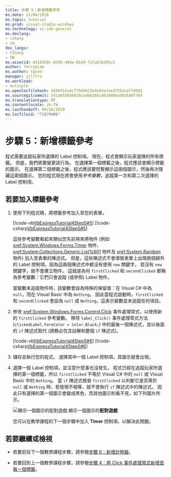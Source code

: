 ```yaml
---
title: 步驟 5：新增標籤參考
ms.date: 11/04/2016
ms.topic: tutorial
ms.prod: visual-studio-windows
ms.technology: vs-ide-general
ms.devlang:
- csharp
- vb
dev_langs:
- CSharp
- VB
ms.assetid: d418350c-0396-494e-8149-71fa61b395c5
author: TerryGLee
ms.author: tglee
manager: jillfra
ms.workload:
- multiple
ms.openlocfilehash: 4580fb2a4c77949825b4e84a7aed7553ceffd981
ms.sourcegitcommit: 541a0556958201ad6626bc8638406ad02640f764
ms.translationtype: MT
ms.contentlocale: zh-TW
ms.lasthandoff: 09/18/2019
ms.locfileid: "71079406"
---
```

# <a name="step-5-add-label-references"></a>步驟 5：新增標籤參考
程式需要追蹤玩家所選擇的 Label 控制項。 現在，程式會顯示玩家選擇的所有標籤。 但是，我們將要變更該行為。 在選擇第一個標籤之後，程式應該會顯示標籤的圖示。 在選擇第二個標籤之後，程式應該要短暫顯示這兩個圖示，然後再次隱藏這兩個圖示。 您的程式現在將會使用*參考變數*，追蹤第一次和第二次選擇的 Label 控制項。

## <a name="to-add-label-references"></a>若要加入標籤參考

1. 使用下列程式碼，將標籤參考加入至您的表單。

     [!code-vb[VbExpressTutorial4Step5#5](../ide/codesnippet/VisualBasic/step-5-add-label-references_1.vb)]
     [!code-csharp[VbExpressTutorial4Step5#5](../ide/codesnippet/CSharp/step-5-add-label-references_1.cs)]

     這些參考變數看起來類似您先前用來將物件 (例如 <xref:System.Windows.Forms.Timer> 物件、<xref:System.Collections.Generic.List%601> 物件及 <xref:System.Random> 物件) 加入至表單的陳述式。 但是，這些陳述式不會導致表單上出現兩個額外的 Label 控制項，因為這兩個陳述式中都沒有使用 `new` 關鍵字。 若沒有 `new` 關鍵字，就不會建立物件。 這就是為何 `firstClicked` 和 `secondClicked` 都稱為參考變數：它們只會追蹤 (或參照) Label 物件。

     當變數未追蹤物件時，該變數會設為特殊的保留值：在 Visual C# 中為 `null`，而在 Visual Basic 中為 `Nothing`。 因此當程式啟動時，`firstClicked` 和 `secondClicked` 會設為 `null` 或 `Nothing`，這表示變數並未追蹤任何項目。

2. 修改 <xref:System.Windows.Forms.Control.Click> 事件處理常式，以使用新的 `firstClicked` 參考變數。 移除 `label_Click()` 事件處理常式方法 (`clickedLabel.ForeColor = Color.Black;`) 中的最後一個陳述式，並以後面的 `if` 陳述式取代 (請務必包含註解和整個 `if` 陳述式)。

     [!code-vb[VbExpressTutorial4Step5#6](../ide/codesnippet/VisualBasic/step-5-add-label-references_2.vb)]
     [!code-csharp[VbExpressTutorial4Step5#6](../ide/codesnippet/CSharp/step-5-add-label-references_2.cs)]

3. 儲存並執行您的程式。 選擇其中一個 Label 控制項，其圖示就會出現。

4. 選擇一個 Label 控制項，並注意什麼事也沒發生。 程式已經在追蹤玩家所選擇的第一個標籤，所以 `firstClicked` 不等於 Visual C# 中的 `null` 或 Visual Basic 中的 `Nothing`。 當 `if` 陳述式檢查 `firstClicked` 以判斷它是否等於 `null` 或 `Nothing` 時，若發現不相等，就不會執行 `if` 陳述式中的陳述式。 因此只有選擇的第一個圖示會變成黑色，而其他圖示則看不見，如下列圖片所示。

     ![顯示一個圖示的配對遊戲](../ide/media/express_tut4step5.png)
顯示一個圖示的**配對遊戲**

     您可以在教學課程的下一個步驟中加入 **Timer** 控制項，以解決此問題。

## <a name="to-continue-or-review"></a>若要繼續或檢視

- 若要前往下一個教學課程步驟，請參閱[步驟 6：新增計時器](../ide/step-6-add-a-timer.md)。

- 若要回到上一個教學課程步驟，請參閱[步驟 4：將 Click 事件處理常式新增至每一個標籤](../ide/step-4-add-a-click-event-handler-to-each-label.md)。
